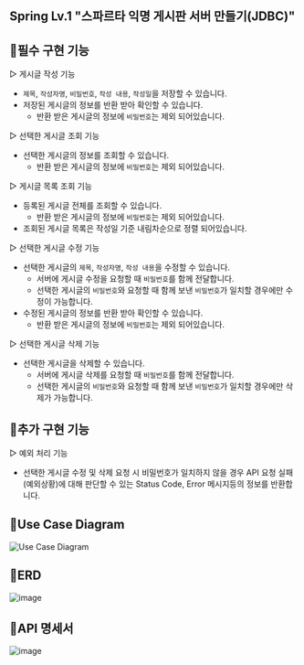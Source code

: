 Spring Lv.1 "스파르타 익명 게시판 서버 만들기(JDBC)"
-----

🐥필수 구현 기능
-----

▷ 게시글 작성 기능
  - `제목`, `작성자명`, `비밀번호`, `작성 내용`, `작성일`을 저장할 수 있습니다.
  - 저장된 게시글의 정보를 반환 받아 확인할 수 있습니다.
      - 반환 받은 게시글의 정보에 `비밀번호`는 제외 되어있습니다.
        
▷ 선택한 게시글 조회 기능
  - 선택한 게시글의 정보를 조회할 수 있습니다.
      - 반환 받은 게시글의 정보에 `비밀번호`는 제외 되어있습니다.
        
▷ 게시글 목록 조회 기능
  - 등록된 게시글 전체를 조회할 수 있습니다.
      - 반환 받은 게시글의 정보에 `비밀번호`는 제외 되어있습니다.
  - 조회된 게시글 목록은 작성일 기준 내림차순으로 정렬 되어있습니다.
    
▷ 선택한 게시글 수정 기능
 - 선택한 게시글의 `제목`, `작성자명`, `작성 내용`을 수정할 수 있습니다.
      - 서버에 게시글 수정을 요청할 때 `비밀번호`를 함께 전달합니다.
      - 선택한 게시글의 `비밀번호`와 요청할 때 함께 보낸 `비밀번호`가 일치할 경우에만 수정이 가능합니다.
  - 수정된 게시글의 정보를 반환 받아 확인할 수 있습니다.
      - 반환 받은 게시글의 정보에 `비밀번호`는 제외 되어있습니다.

▷ 선택한 게시글 삭제 기능
  - 선택한 게시글을 삭제할 수 있습니다.
      - 서버에 게시글 삭제를 요청할 때 `비밀번호`를 함께 전달합니다.
      - 선택한 게시글의 `비밀번호`와 요청할 때 함께 보낸 `비밀번호`가 일치할 경우에만 삭제가 가능합니다.


🐥추가 구현 기능
-----
▷ 예외 처리 기능
  - 선택한 게시글 수정 및 삭제 요청 시 비밀번호가 일치하지 않을 경우 API 요청 실패(예외상황)에 대해 판단할 수 있는 Status Code, Error 메시지등의 정보를 반환합니다.

🎨Use Case Diagram
-----
![Use Case Diagram](https://github.com/kimeomji333/notice/assets/148833676/e0091230-7dcc-46e5-85e7-d59a005b980f)

🎫ERD
-----
![image](https://github.com/kimeomji333/notice/assets/148833676/c0a43c5d-6d52-40a0-9a38-16b5ac655c52)

📜API 명세서
-----
![image](https://github.com/kimeomji333/notice/assets/148833676/f264bc1c-f231-4876-a286-3fc920bc017e)



